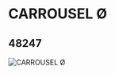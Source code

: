 # CARROUSEL Ø
## 48247
![CARROUSEL Ø](https://lc-www-live-s.legocdn.com/media/bricks/5/2/4261502.jpg)